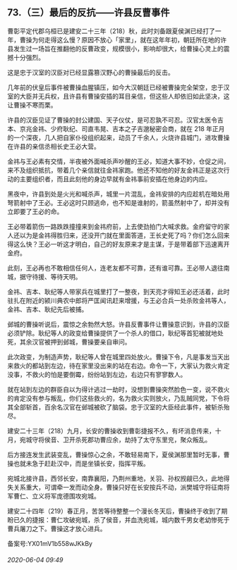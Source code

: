 ## 73.（三）最后的反抗——许县反曹事件
曹彰平定代郡乌桓已是建安二十三年（218）秋，此时刘备跟夏侯渊已经打了一年，曹操为何走得这么慢？原因不放心「家里」，就在这年年初，朝廷所在地的许县发生过一场旨在推翻他的反曹政变，规模很小，影响却很大，给曹操心灵上的震撼十分强烈。



这是忠于汉室的汉臣对已经显露篡汉野心的曹操最后的反击。



几年前的伏皇后事件被曹操血腥镇压，如今大汉朝廷已经被曹操完全架空，忠于汉室的大臣并无兵权，且许县有曹操安插的耳目亲信，但这些人却依旧如此坚决，这让曹操不寒而栗。



许县的汉臣见证了曹操的封公建国、天子仪仗，是可忍孰不可忍。汉官太医令吉本、京兆金祎、少府耿纪、司直韦晃、吉本之子吉邈秘密会商，就在 218 年正月的一个深夜，几人把自家仆役组织起来，动员了千余人，火烧许县城门，进攻曹操在许县的亲信丞相长史王必大营。



金祎与王必素有交情，半夜被外面喊杀声吵醒的王必，知道大事不妙，仓促之间，来不及组织抵抗，带着几个亲信就往金祎家跑。他还不知他的好友金祎正是这次行动的主要组织者，而且此刻他的身边早就有金祎事前安插在他身边的内应。



黑夜中，许县到处是火光和喊杀声，城里一片混乱，金祎安排的内应趁机在暗处用弩箭射中了王必。王必这时只顾逃命，也不知是谁射的，箭虽然射中了，却并没有立即要了王必的命。



王必带着箭伤一路跌跌撞撞来到金祎府前，上去使劲拍门大喊求救。金府留守的家人还以为是金祎得胜归来，还没开门就在里面答道，王长史死了吗？你们怎么回来得这么快？王必一听这才明白，自己的好友原来才是主谋，于是带着部下迅速离开金府。



此刻，王必再也不敢相信任何人，连老友都不可靠，还有谁可靠。王必带人退往南城，据守待援、等待天明。



金祎、吉本、耿纪等人带家兵在城里打了一整夜，到天亮才得知王必还活着，此时驻扎在附近的颍川典农中郎将严匡闻讯赶来增援，与王必合兵一处杀败金祎等人，金祎、吉本、耿纪先后被捕。



邺城的曹操听说后，震惊之余勃然大怒。许县反曹事件让曹操意识到，许县的汉臣必须铲除。耿纪等人的政变给曹操提供了一个杀人的借口，耿纪等首犯被就地处死，其余汉官被押到邺城，曹操要亲自审问。



此次政变，为制造声势，耿纪等人曾在城里四处放火。曹操下令，凡是事发当天出来救火的都站到左边，待在家里没出来的站在右边。命令一下，大家认为救火肯定没事，不救火的怕是要倒霉，纷纷站到左边，右边只有寥寥数人。



就在站到左边的群臣自以为得计逃过一劫时，没想到曹操突然脸色一变，说不救火的肯定没有参与叛乱，你们这些救火的，名为救火实则放火，乃乱贼同党，下令将其全部斩首，百余名汉官在邺城被砍了脑袋。忠于汉室的大臣经此事件，被斩杀殆尽。



建安二十三年（218）九月，长安的曹操收到曹彰捷报不久，有坏消息传来，十月，宛城守将侯音、卫开杀死郡功曹应余，劫持了太守东里兖，聚众叛乱。



后方接连发生武装变乱，曹操惊心之余，不敢轻易南下，夏侯渊那里暂时无事，曹操也就未急于赶赴汉中，而是坐镇长安，指挥平叛。



宛城北接许县，西邻长安，南靠襄阳，乃荆州重地，关羽、孙权觊觎已久，此地得失关系重大，可谓牵一发而动全身。曹操只好在长安按兵不动，派樊城守将征南将军曹仁、立义将军庞德围攻宛城。



建安二十四年（219）春正月，苦苦等待整整一个漫长冬天后，曹操终于收到了期盼已久的捷报：曹仁攻破宛城，杀了侯音，并血洗宛城，城内数千男女老幼惨死于曹兵屠刀之下。曹操这才放心进兵。



备案号:YX01mV1b558wJKkBy


###### 2020-06-04 09:49
